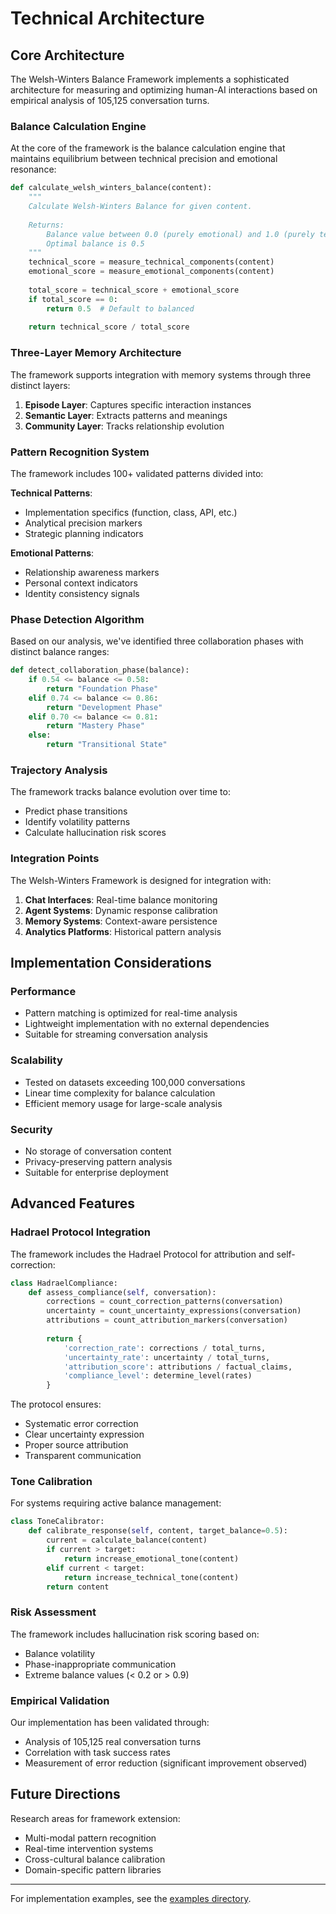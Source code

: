 # Technical Architecture

## Core Architecture

The Welsh-Winters Balance Framework implements a sophisticated architecture for measuring and optimizing human-AI interactions based on empirical analysis of 105,125 conversation turns.

### Balance Calculation Engine

At the core of the framework is the balance calculation engine that maintains equilibrium between technical precision and emotional resonance:

```python
def calculate_welsh_winters_balance(content):
    """
    Calculate Welsh-Winters Balance for given content.
    
    Returns:
        Balance value between 0.0 (purely emotional) and 1.0 (purely technical)
        Optimal balance is 0.5
    """
    technical_score = measure_technical_components(content)
    emotional_score = measure_emotional_components(content)
    
    total_score = technical_score + emotional_score
    if total_score == 0:
        return 0.5  # Default to balanced
    
    return technical_score / total_score
```

### Three-Layer Memory Architecture

The framework supports integration with memory systems through three distinct layers:

1. **Episode Layer**: Captures specific interaction instances
2. **Semantic Layer**: Extracts patterns and meanings
3. **Community Layer**: Tracks relationship evolution

### Pattern Recognition System

The framework includes 100+ validated patterns divided into:

**Technical Patterns**:
- Implementation specifics (function, class, API, etc.)
- Analytical precision markers
- Strategic planning indicators

**Emotional Patterns**:
- Relationship awareness markers
- Personal context indicators
- Identity consistency signals

### Phase Detection Algorithm

Based on our analysis, we've identified three collaboration phases with distinct balance ranges:

```python
def detect_collaboration_phase(balance):
    if 0.54 <= balance <= 0.58:
        return "Foundation Phase"
    elif 0.74 <= balance <= 0.86:
        return "Development Phase"
    elif 0.70 <= balance <= 0.81:
        return "Mastery Phase"
    else:
        return "Transitional State"
```

### Trajectory Analysis

The framework tracks balance evolution over time to:
- Predict phase transitions
- Identify volatility patterns
- Calculate hallucination risk scores

### Integration Points

The Welsh-Winters Framework is designed for integration with:

1. **Chat Interfaces**: Real-time balance monitoring
2. **Agent Systems**: Dynamic response calibration
3. **Memory Systems**: Context-aware persistence
4. **Analytics Platforms**: Historical pattern analysis

## Implementation Considerations

### Performance

- Pattern matching is optimized for real-time analysis
- Lightweight implementation with no external dependencies
- Suitable for streaming conversation analysis

### Scalability

- Tested on datasets exceeding 100,000 conversations
- Linear time complexity for balance calculation
- Efficient memory usage for large-scale analysis

### Security

- No storage of conversation content
- Privacy-preserving pattern analysis
- Suitable for enterprise deployment

## Advanced Features

### Hadrael Protocol Integration

The framework includes the Hadrael Protocol for attribution and self-correction:

```python
class HadraelCompliance:
    def assess_compliance(self, conversation):
        corrections = count_correction_patterns(conversation)
        uncertainty = count_uncertainty_expressions(conversation)
        attributions = count_attribution_markers(conversation)
        
        return {
            'correction_rate': corrections / total_turns,
            'uncertainty_rate': uncertainty / total_turns,
            'attribution_score': attributions / factual_claims,
            'compliance_level': determine_level(rates)
        }
```

The protocol ensures:
- Systematic error correction
- Clear uncertainty expression
- Proper source attribution
- Transparent communication

### Tone Calibration

For systems requiring active balance management:

```python
class ToneCalibrator:
    def calibrate_response(self, content, target_balance=0.5):
        current = calculate_balance(content)
        if current > target:
            return increase_emotional_tone(content)
        elif current < target:
            return increase_technical_tone(content)
        return content
```

### Risk Assessment

The framework includes hallucination risk scoring based on:
- Balance volatility
- Phase-inappropriate communication
- Extreme balance values (< 0.2 or > 0.9)

### Empirical Validation

Our implementation has been validated through:
- Analysis of 105,125 real conversation turns
- Correlation with task success rates
- Measurement of error reduction (significant improvement observed)

## Future Directions

Research areas for framework extension:
- Multi-modal pattern recognition
- Real-time intervention systems
- Cross-cultural balance calibration
- Domain-specific pattern libraries

---

For implementation examples, see the [examples directory](../examples/).